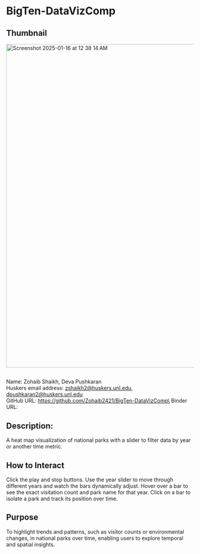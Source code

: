 # BigTen-DataVizComp

## Thumbnail
<img width="868" alt="Screenshot 2025-01-16 at 12 38 14 AM" src="https://github.com/user-attachments/assets/e78be2e3-98df-4cb4-8466-8ef219cd9855" />

##
Name: Zohaib Shaikh, Deva Pushkaran\
Huskers email address: zshaikh2@huskers.unl.edu, dpushkaran2@huskers.unl.edu\
GitHub URL: https://github.com/Zohaib2421/BigTen-DataVizComp\
Binder URL: 

## Description:
A heat map visualization of national parks with a slider to filter data by year or another time metric.

## How to Interact
Click the play and stop buttons.
Use the year slider to move through different years and watch the bars dynamically adjust.
Hover over a bar to see the exact visitation count and park name for that year.
Click on a bar to isolate a park and track its position over time.

## Purpose
To highlight trends and patterns, such as visitor counts or environmental changes, in national parks over time, enabling users to explore temporal and spatial insights.
